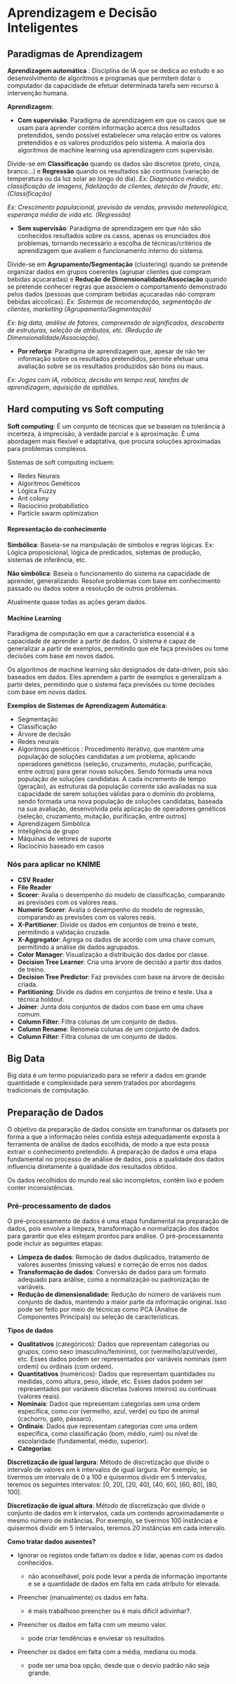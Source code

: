 # Aprendizagem e Decisão Inteligentes

## Paradigmas de Aprendizagem

 **Aprendizagem automática** : Disciplina de IA que se dedica ao estudo e ao desenvolvimento de algoritmos e programas que permitem dotar o computador da capacidade de efetuar determinada tarefa sem recurso à intervenção humana.

**Aprendizagem**:

- **Com supervisão**: Paradigma de aprendizagem em que os casos que se usam para aprender contêm informação acerca dos resultados pretendidos, sendo possível estabelecer uma relação entre os valores pretendidos e os valores produzidos pelo sistema. A maioria dos algoritmos de machine learning usa aprendizagem com supervisão.

Divide-se em **Classificação** quando os dados são discretos (preto, cinza, branco...) e **Regressão** quando os resultados são contínuos (variação de temperatura ou da luz solar ao longo do dia).
*Ex: Diagnóstico médico, classificação de imagens, fidelização de clientes, deteção de fraude, etc. (Classificação)*

*Ex: Crescimento populacional, previsão de vendas, previsão metereológica, esperança média de vida etc. (Regressão)*

- **Sem supervisão**: Paradigma de aprendizagem em que não são conhecidos resultados sobre os casos, apenas os enunciados dos problemas, tornando necessário a escolha de técnicas/critérios de aprendizagem que avaliem o funcionamento interno do sistema.

Divide-se em **Agrupamento/Segmentação** (clustering) quando se pretende organizar dados em grupos coerentes (agrupar clientes que compram bebidas açucaradas) e **Redução de Dimensionalidade/Associação** quando se pretende conhecer regras que associem o comportamento demonstrado pelos dados (pessoas que compram bebidas açucaradas não compram bebidas alccolicas).
*Ex: Sistemas de recomendação, segmentação de clientes, marketing (Agrupamento/Segmentação)*

*Ex: big data, análise de fatores, compreensão de significados, descoberta de estruturas, seleção de atributos, etc. (Redução de Dimensionalidade/Associação).*

- **Por reforço**: Paradigma de aprendizagem que, apesar de não ter informação sobre os resultados pretendidos, permite efetuar uma avaliação sobre se os resultados produzidos são bons ou maus.

*Ex: Jogos com IA, robótica, decisão em tempo real, tarefas de aprendizagem, aquisição de aptidões.*

## Hard computing vs Soft computing

**Soft computing**: É um conjunto de técnicas que se baseiam na tolerância à incerteza, à imprecisão, à verdade parcial e à aproximação. É uma abordagem mais flexível e adaptativa, que procura soluções aproximadas para problemas complexos.

Sistemas de soft computing incluem:

- Redes Neurais
- Algoritmos Genéticos
- Lógica Fuzzy
- Ant colony
- Raciocínio probabilístico
- Particle swarm optimization

#### Representação do conhecimento

**Simbólica**: Baseia-se na manipulação de símbolos e regras lógicas. Ex: Lógica proposicional, lógica de predicados, sistemas de produção, sistemas de inferência, etc.

**Não simbólica**: Baseia o funcionamento do sistema na capacidade de aprender, generalizando. Resolve problemas com base em conhecimento passado ou dados sobre a resolução de outros problemas.

Atualmente quase todas as ações geram dados.

#### Machine Learning

Paradigma de computação em que a característica essencial é a capacidade de aprender a partir de dados. O sistema é capaz de generalizar a partir de exemplos, permitindo que ele faça previsões ou tome decisões com base em novos dados.

Os algoritmos de machine learning são designados de data-driven, pois são baseados em dados. Eles aprendem a partir de exemplos e generalizam a partir deles, permitindo que o sistema faça previsões ou tome decisões com base em novos dados.

**Exemplos de Sistemas de Aprendizagem Automática**:

- Segmentação
- Classificação
- Árvore de decisão
- Redes neurais
- Algoritmos genéticos : Procedimento iterativo, que mantém uma população de soluções candidatas a um problema, aplicando operadores genéticos (seleção, cruzamento, mutação, purificação, entre outros) para gerar novas soluções. Sendo formada uma nova população de soluções candidatas. A cada incremento de tempo (geração), as estruturas da população corrente são avaliadas na sua capacidade de serem soluções válidas para o domínio do problema, sendo formada uma nova população de soluções
candidatas, baseada na sua avaliação, desenvolvida pela
aplicação de operadores genéticos (seleção, cruzamento, mutação, purificação, entre outros)
- Aprendizagem Simbólica
- Inteligência de grupo
- Máquinas de vetores de suporte
- Raciocínio baseado em casos

### Nós para aplicar no KNIME

- **CSV Reader**
- **File Reader**
- **Scorer**: Avalia o desempenho do modelo de classificação, comparando as previsões com os valores reais.
- **Numeric Scorer**: Avalia o desempenho do modelo de regressão, comparando as previsões com os valores reais.
- **X-Partitioner**: Divide os dados em conjuntos de treino e teste, permitindo a validação cruzada.
- **X-Aggregator**: Agrega os dados de acordo com uma chave comum, permitindo a análise de dados agrupados.
- **Color Manager**: Visualização a distribuição dos dados por classe.
- **Decision Tree Learner**: Cria uma árvore de decisão a partir dos dados de treino.
- **Decision Tree Predictor**: Faz previsões com base na árvore de decisão criada.
- **Partitioning**: Divide os dados em conjuntos de treino e teste. Usa a técnica holdout.
- **Joiner**: Junta dois conjuntos de dados com base em uma chave comum.
- **Column Filter**: Filtra colunas de um conjunto de dados.
- **Column Rename**: Renomeia colunas de um conjunto de dados.
- **Column Filter**: Filtra colunas de um conjunto de dados.

## Big Data

Big data é um termo popularizado para se referir a dados em grande quantidade e complexidade para serem tratados
por abordagens tradicionais de computação.

## Preparação de Dados

O objetivo da preparação de dados consiste em transformar os datasets por forma a que a informação neles contida esteja adequadamente exposta à ferramenta de análise de dados escolhida, de modo a que esta possa extrair o conhecimento pretendido. A preparação de dados é uma etapa fundamental no processo de análise de dados, pois a qualidade dos dados influencia diretamente a qualidade dos resultados obtidos.

Os dados recolhidos do mundo real são incompletos, contêm lixo e podem conter inconsistências.

### Pré-processamento de dados

O pré-processamento de dados é uma etapa fundamental na preparação de dados, pois envolve a limpeza, transformação e normalização dos dados para garantir que eles estejam prontos para análise. O pré-processamento pode incluir as seguintes etapas:

- **Limpeza de dados**: Remoção de dados duplicados, tratamento de valores ausentes (missing values) e correção de erros nos dados.
- **Transformação de dados**: Conversão de dados para um formato adequado para análise, como a normalização ou padronização de variáveis.
- **Redução de dimensionalidade**: Redução do número de variáveis num conjunto de dados, mantendo a maior parte da informação original. Isso pode ser feito por meio de técnicas como PCA (Análise de Componentes Principais) ou seleção de características.

**Tipos de dados**

- **Qualitativos** (categóricos): Dados que representam categorias ou grupos, como sexo (masculino/feminino), cor (vermelho/azul/verde), etc. Esses dados podem ser representados por variáveis nominais (sem ordem) ou ordinais (com ordem).
- **Quantitativos** (numéricos): Dados que representam quantidades ou medidas, como altura, peso, idade, etc. Esses dados podem ser representados por variáveis discretas (valores inteiros) ou contínuas (valores reais).
- **Nominais**: Dados que representam categorias sem uma ordem específica, como cor (vermelho, azul, verde) ou tipo de animal (cachorro, gato, pássaro).
- **Ordinais**: Dados que representam categorias com uma ordem específica, como classificação (bom, médio, ruim) ou nível de escolaridade (fundamental, médio, superior).
- **Categorias**: 

**Discretização de igual largura**: Método de discretização que divide o intervalo de valores em k intervalos de igual largura. Por exemplo, se tivermos um intervalo de 0 a 100 e quisermos dividir em 5 intervalos, teremos os seguintes intervalos: [0, 20], [20, 40], [40, 60], [60, 80], [80, 100].

**Discretização de igual altura**: Método de discretização que divide o conjunto de dados em k intervalos, cada um contendo aproximadamente o mesmo número de instâncias. Por exemplo, se tivermos 100 instâncias e quisermos dividir em 5 intervalos, teremos 20 instâncias em cada intervalo.

**Como tratar dados ausentes?**

- Ignorar os registos onde faltam os dados e lidar, apenas com os dados conhecidos.
  - não aconselhável, pois pode levar a perda de informação importante e se a quantidade de dados em falta em cada atributo for elevada.

- Preencher (manualmente) os dados em falta.
  - é mais trabalhoso preencher ou é mais dificil adivinhar?.

- Preencher os dados em falta com um mesmo valor.
  - pode criar tendências e enviesar os resultados.

- Preencher os dados em falta com a média, mediana ou moda.
  - pode ser uma boa opção, desde que o desvio padrão não seja grande.
